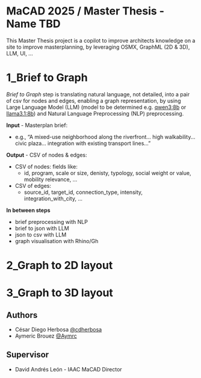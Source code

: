 
# MaCAD 2025 / Master Thesis - Name TBD
This Master Thesis project is a copilot to improve architects knowledge on a site to improve masterplanning, by leveraging OSMX, GraphML (2D & 3D), LLM, UI, ... 

# 1_Brief to Graph
*Brief to Graph* step is translating natural language, not detailed, into a pair of csv for nodes and edges, enabling a graph representation, by using Large Language Model (LLM) (model to be determined e.g. [qwen3:8b](https://ollama.com/library/qwen3) or [llama3.1:8b](https://ollama.com/library/llama3.1:8b)) and Natural Language Preprocessing (NLP) preprocessing.

**Input** - Masterplan brief:
- e.g., “A mixed-use neighborhood along the riverfront... high walkability... civic plaza... integration with existing transport lines...”

**Output** - CSV of nodes & edges:
- CSV of nodes:
    fields like:
    - id,
    program,
    scale or size,
    denisty,
    typology,
    social weight or value,
    mobility relevance,
    ...
- CSV of edges:
    - source_id,
    target_id,
    connection_type, 
    intensity,
    integration_with_city,
    ...

**In between steps**
- brief preprocessing with NLP
- brief to json with LLM
- json to csv with LLM
- graph visualisation with Rhino/Gh

# 2_Graph to 2D layout

# 3_Graph to 3D layout

## Authors

- César Diego Herbosa [@cdherbosa](https://github.com/cdherbosa)
- Aymeric Brouez [@Aymrc](https://github.com/Aymrc)

## Supervisor
- David Andrés León - IAAC MaCAD Director